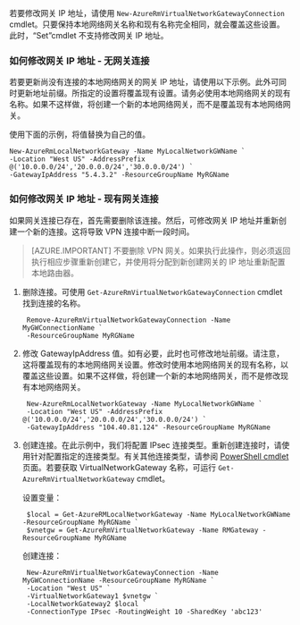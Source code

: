 若要修改网关 IP 地址，请使用 `New-AzureRmVirtualNetworkGatewayConnection` cmdlet。只要保持本地网络网关名称和现有名称完全相同，就会覆盖这些设置。此时，“Set”cmdlet 不支持修改网关 IP 地址。

### <a name="gwipnoconnection"></a>如何修改网关 IP 地址 - 无网关连接

若要更新尚没有连接的本地网络网关的网关 IP 地址，请使用以下示例。此外可同时更新地址前缀。所指定的设置将覆盖现有设置。请务必使用本地网络网关的现有名称。如果不这样做，将创建一个新的本地网络网关，而不是覆盖现有本地网络网关。

使用下面的示例，将值替换为自己的值。

	New-AzureRmLocalNetworkGateway -Name MyLocalNetworkGWName `
	-Location "West US" -AddressPrefix @('10.0.0.0/24','20.0.0.0/24','30.0.0.0/24') `
	-GatewayIpAddress "5.4.3.2" -ResourceGroupName MyRGName


### <a name="gwipwithconnection"></a>如何修改网关 IP 地址 - 现有网关连接

如果网关连接已存在，首先需要删除该连接。然后，可修改网关 IP 地址并重新创建一个新的连接。这将导致 VPN 连接中断一段时间。


>[AZURE.IMPORTANT] 不要删除 VPN 网关。如果执行此操作，则必须返回执行相应步骤重新创建它，并使用将分配到新创建网关的 IP 地址重新配置本地路由器。
 

1. 删除连接。可使用 `Get-AzureRmVirtualNetworkGatewayConnection` cmdlet 找到连接的名称。

		Remove-AzureRmVirtualNetworkGatewayConnection -Name MyGWConnectionName `
		-ResourceGroupName MyRGName

2. 修改 GatewayIpAddress 值。如有必要，此时也可修改地址前缀。请注意，这将覆盖现有的本地网络网关设置。修改时使用本地网络网关的现有名称，以覆盖这些设置。如果不这样做，将创建一个新的本地网络网关，而不是修改现有本地网络网关。

		New-AzureRmLocalNetworkGateway -Name MyLocalNetworkGWName `
		-Location "West US" -AddressPrefix @('10.0.0.0/24','20.0.0.0/24','30.0.0.0/24') `
		-GatewayIpAddress "104.40.81.124" -ResourceGroupName MyRGName

3. 创建连接。在此示例中，我们将配置 IPsec 连接类型。重新创建连接时，请使用针对配置指定的连接类型。有关其他连接类型，请参阅 [PowerShell cmdlet](https://msdn.microsoft.com/library/mt603611.aspx) 页面。若要获取 VirtualNetworkGateway 名称，可运行 `Get-AzureRmVirtualNetworkGateway` cmdlet。

	设置变量：

		$local = Get-AzureRMLocalNetworkGateway -Name MyLocalNetworkGWName -ResourceGroupName MyRGName `
		$vnetgw = Get-AzureRmVirtualNetworkGateway -Name RMGateway -ResourceGroupName MyRGName

	创建连接：
	
		New-AzureRmVirtualNetworkGatewayConnection -Name MyGWConnectionName -ResourceGroupName MyRGName `
		-Location "West US" `
		-VirtualNetworkGateway1 $vnetgw `
		-LocalNetworkGateway2 $local `
		-ConnectionType IPsec -RoutingWeight 10 -SharedKey 'abc123'

<!---HONumber=AcomDC_0921_2016-->